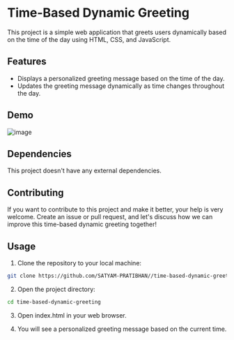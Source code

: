 # Time-Based Dynamic Greeting

This project is a simple web application that greets users dynamically based on the time of the day using HTML, CSS, and JavaScript.

## Features

- Displays a personalized greeting message based on the time of the day.
- Updates the greeting message dynamically as time changes throughout the day.

## Demo 

![image](https://github.com/SATYAM-PRATIBHAN/Time-Based-Dynamic-Greeting/assets/142714564/bba7f046-87bd-4d7b-a4a6-d188dd9b6233)

## Dependencies

This project doesn't have any external dependencies.

## Contributing

If you want to contribute to this project and make it better, your help is very welcome. Create an issue or pull request, and let's discuss how we can improve this time-based dynamic greeting together!

## Usage

1. Clone the repository to your local machine:

```bash
git clone https://github.com/SATYAM-PRATIBHAN//time-based-dynamic-greeting.git
```
2. Open the project directory:

```bash
cd time-based-dynamic-greeting
```

3. Open index.html in your web browser.

4. You will see a personalized greeting message based on the current time.
